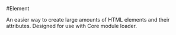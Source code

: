 #Element

An easier way to create large amounts of HTML elements and their attributes. Designed for use with Core module loader.
